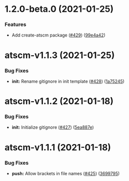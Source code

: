 <a name="1.2.0-beta.0"></a>
# 1.2.0-beta.0 (2021-01-25)


### Features

* Add create-atscm package ([#429](https://github.com/atSCM/atscm/issues/429)) ([99e4a42](https://github.com/atSCM/atscm/commits/99e4a42))




<a name="atscm-v1.1.3"></a>
# atscm-v1.1.3 (2021-01-25)


### Bug Fixes

* **init:** Rename gitignore in init template ([#428](https://github.com/atSCM/atscm/issues/428)) ([1a75245](https://github.com/atSCM/atscm/commits/1a75245))




<a name="atscm-v1.1.2"></a>
# atscm-v1.1.2 (2021-01-18)


### Bug Fixes

* **init:** Initialize gitignore ([#427](https://github.com/atSCM/atscm/issues/427)) ([5ea887e](https://github.com/atSCM/atscm/commits/5ea887e))




<a name="atscm-v1.1.1"></a>
# atscm-v1.1.1 (2021-01-18)


### Bug Fixes

* **push:** Allow brackets in file names ([#425](https://github.com/atSCM/atscm/issues/425)) ([3699795](https://github.com/atSCM/atscm/commits/3699795))



